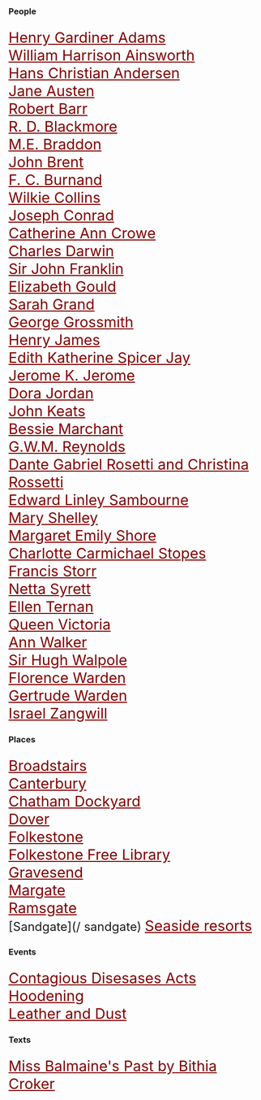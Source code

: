 <link rel = "stylesheet" href = "https://raw.githubusercontent.com/kent-map/kent/develop/css/custom.css">
<style>
    .clearfix::after {content: ""; clear: both; display: table;}
    .thumb {float:left; margin:0 18px 0 6px; width:100%; width:100%; max-width:150px; box-shadow: 0 4px 8px 0 rgba(0, 0, 0, 0.2), 0 6px 20px 0 rgba(0, 0, 0, 0.19); border:1px solid #aaa; margin-bottom: 24px;}
    p {font-size: 1.5rem;}
    a {color: #800000 !important; font-size: 1.2em;}
</style>

<param ve-config title="19th Century Kent" banner=/images/banners/19c.jpg>

### People

[Henry Gardiner Adams](19c-gardiner-adams-biography)   
[William Harrison Ainsworth](19c-whainsworth-biography)     
[Hans Christian Andersen](19c-christian-andersen)   
[Jane Austen](19c-austen-biography)  
[Robert Barr](19c-barr-biography)  
[R. D. Blackmore](19c-blackmore-biography)  
[M.E. Braddon](19c-braddon-biography)   
[John Brent](19c-brent-biography)   
[F. C. Burnand](19c-burnand-biography)  
[Wilkie Collins](19c-collins-biography)   
[Joseph Conrad](19c-conrad-biography)  
[Catherine Ann Crowe](19c-crowe-biography)   
[Charles Darwin](19c-darwin-biography)   
[Sir John Franklin](19c-franklin-biography)  
[Elizabeth Gould](19c-gould-biography)   
[Sarah Grand](19c-grand-biography)   
[George Grossmith](19c-grossmith-biography)  
[Henry James](19c-jamesh-hever-castle)  
[Edith Katherine Spicer Jay](19c-spicer-jay-biography)   
[Jerome K. Jerome](19c-jerome-biography)   
[Dora Jordan](19c-jordan-biography)   
[John Keats](19c-keats-margate)   
[Bessie Marchant](19c-marchantb-biography)  
[G.W.M. Reynolds](19c-reynoldsgwm-biography)  
[Dante Gabriel Rosetti and Christina Rossetti](19c-rossetti-biography)  
[Edward Linley Sambourne](19c-sambourne-biography)   
[Mary Shelley](19c-shelleym-biography)  
[Margaret Emily Shore](19c-shore-biography)  
[Charlotte Carmichael Stopes](19c-stopes-biography)   
[Francis Storr](19c-storr-biography)    
[Netta Syrett](19c-syrett-biography)   
[Ellen Ternan](19c-ternan-biography)   
[Queen Victoria](19c-victoria-biography)   
[Ann Walker](19c-walker-biography)   
[Sir Hugh Walpole](19c-walpole-biography)   
[Florence Warden](19c-florence-warden-biography)   
[Gertrude Warden](19c-gertrude-warden-biography)   
[Israel Zangwill](19c-zangwill-biography)   

### Places

[Broadstairs](/dickens/broadstairs-19th-century)   
[Canterbury](19c-canterbury)   
[Chatham Dockyard](19c-chatham-dockyard)  
[Dover](19c-dover)   
[Folkestone](19c-folkestone)   
[Folkestone Free Library](19c-folkestone-free-library)  
[Gravesend](19c-gravesend)   
[Margate](19c-margate)   
[Ramsgate](19c-ramsgate)  
[Sandgate](/ sandgate)
[Seaside resorts](19c-seaside)   

### Events

[Contagious Disesases Acts](19c-contagious-diseases)   
[Hoodening](19c-hoodening)  
[Leather and Dust](/dickens/19c-leather-and-dust)

### Texts

[Miss Balmaine's Past by Bithia Croker](19c-croker-missbalmaine)   

